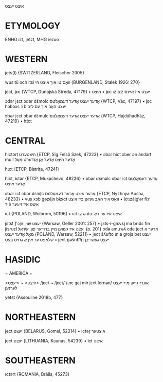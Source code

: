 איצט
יעצט

ETYMOLOGY
===========
ENHG izt, jetzt, MHG iezuo

WESTERN
========

jets(t) {SWITZERLAND, Fleischer 2005}

wus tü och itsi וואָס טו איך איצט הי {BURGENLAND, Stalek 1926: 270}

jɛct, jɛc {WTCP, Dunajská Streda, 47179}
	•	היצט
	•	jɛc ɩz aːz יעצט איז איינס

ɔdər jɛct ɔdər dɛ́molc אָדער יעצט אָדער דעמאָלטס {WTCP, Vác, 47197}
	•	jɛc hɔbəxs liˑb יעצט האָב איך עס ליב

ɔbər jɛct ɔbər dɛ́mulc אָדער יעצט אָדער דעמאָלטס {WTCP, Hajdúhadház, 47219}
	•	hɪ́ct

CENTRAL
========

hictərt היצטערט {ETCP, Sîg Felső Szek, 47223}
	•	ɔbər híct ɔber ən ándərt muˑl אָדער היצט אָדער אַן אַנדערט מאָל

hɩct {ETCP, Bistriţa, 47241}

hict, ictər {ETCP, Mukachevo, 48226}
	•	obər dɛməlc obər ict אָדער דעמאָלטס אָדער איצט

ɔbər ɩct ɔbər dɛml̩c אָבער איצט אָבער דעמאָלטס {ETCP, Nyzhnya Apsha, 48233}
	•	vus xɔb gəzéjn bɨzɨ́ct וואָס איך האָב געזען ביז איצט
	•	ɩ́ctɩzájgʲər fiːr איצט איז זייגער פֿיר

ɩct {POLAND, Wolbrom, 50196}
	•	ɩct ɩz ə duː איצט איז ער דאָ

jɛtst ʃ'ɔjn יעצט שוין {Warsaw, Geller 2001: 257}
	•	jɛts-i-giɛvɛj ma bridɛ fᵻn jisruɛl יעצט איז געווען מײַן ברודער פֿון ישׂראל {p. 201}
odə amuˑəʎ ode ject אָדער אַ מאָל אָדער יעצט {POLAND, Warsaw, 52211}
	•	ject šʎufto ɩn a grojs bet יעצט שלאָפֿט ער אין אַ גרויס בעט
	•	ject gəšrɩb͡m̩ יעצט געשריבן 

HASIDIC
=======
= AMERICA = 

<היצט> ~ <יעצט>
/jɛc/ ~ /jɛct/
/ɩnc gaj mir jɛct lernən/ אונדז גייען מיר יעצט לערנען

yetst {Assouline 2018b, 477}

NORTHEASTERN
==============

ject יעצט {BELARUS, Gomel, 52314}
	•	ictər̥ איצטער

ject יעצט {LITHUANIA, Kaunas, 54239}
	•	ict איצט

SOUTHEASTERN
==============

ɩctərt {ROMANIA, Brăila, 45273}
